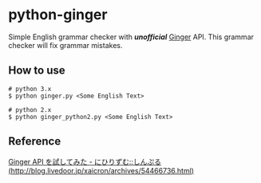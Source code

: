 python-ginger
=============
Simple English grammar checker with ***unofficial*** [Ginger](http://www.getginger.jp/) API.
This grammar checker will fix grammar mistakes.

How to use
-----
```
# python 3.x
$ python ginger.py <Some English Text>

# python 2.x
$ python ginger_python2.py <Some English Text>
```

Reference
-----
[Ginger API を試してみた - にひりずむ::しんぷる (http://blog.livedoor.jp/xaicron/archives/54466736.html)](http://blog.livedoor.jp/xaicron/archives/54466736.html)
